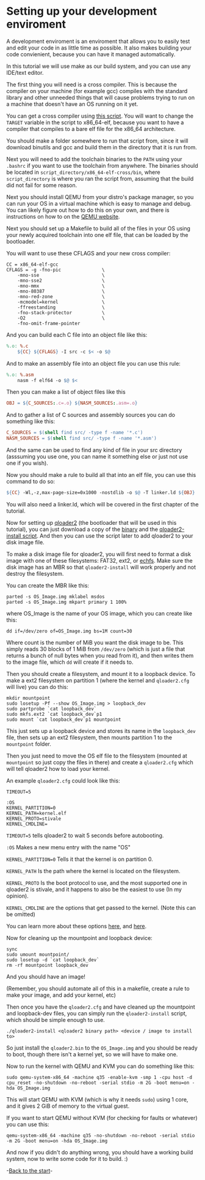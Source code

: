 # Setting up your development enviroment


A development enviroment is an enviroment that allows you to easily test and edit your code in as little time as possible. It also makes building your code convienient, because you can have it managed automatically.

In this tutorial we will use make as our build system, and you can use any IDE/text editor.

The first thing you will need is a cross compiler. This is because the compiler on your machine (for example gcc) compiles with the standard library and other unneeded things that will cause problems trying to run on a machine that doesn't have an OS running on it yet.

You can get a cross compiler using [this script](make_toolchain.sh). You will want to change the `TARGET` variable in the script to x86_64-elf, because you want to have a compiler that compiles to a bare elf file for the x86_64 architecture.

You should make a folder somewhere to run that script from, since it will download binutils and gcc and build them in the directory that it is run from.

Next you will need to add the toolchain binaries to the `PATH` using your `.bashrc` if you want to use the toolchain from anywhere. The binaries should be located in `script_directory/x86_64-elf-cross/bin`, where `script_directory` is where you ran the script from, assuming that the build did not fail for some reason.

Next you should install QEMU from your distro's package manager, so you can run your OS in a virtual machine which is easy to manage and debug. You can likely figure out how to do this on your own, and there is instructions on how to on the [QEMU website](https://www.qemu.org/download/).

Next you should set up a Makefile to build all of the files in your OS using your newly acquired toolchain into one elf file, that can be loaded by the bootloader.

You will want to use these CFLAGS and your new cross compiler:
```
CC = x86_64-elf-gcc
CFLAGS = -g -fno-pic               \
    -mno-sse                       \
    -mno-sse2                      \
    -mno-mmx                       \
    -mno-80387                     \
    -mno-red-zone                  \
    -mcmodel=kernel                \
    -ffreestanding                 \
    -fno-stack-protector           \
    -O2                            \
    -fno-omit-frame-pointer
```

And you can build each C file into an object file like this:
```makefile
%.o: %.c
	${CC} ${CFLAGS} -I src -c $< -o $@
```

And to make an assembly file into an object file you can use this rule:
```makefile
%.o: %.asm
	nasm -f elf64 -o $@ $<
```

Then you can make a list of object files like this
```makefile
OBJ = ${C_SOURCES:.c=.o} ${NASM_SOURCES:.asm=.o}
```

And to gather a list of C sources and assembly sources you can do something like this:
```makefile
C_SOURCES = $(shell find src/ -type f -name '*.c')
NASM_SOURCES = $(shell find src/ -type f -name '*.asm')
```
And the same can be used to find any kind of file in your src directory (asssuming you use one, you can name it something else or just not use one if you wish).

Now you should make a rule to build all that into an elf file, you can use this command to do so:
```makefile
${CC} -Wl,-z,max-page-size=0x1000 -nostdlib -o $@ -T linker.ld ${OBJ}
```

You will also need a linker.ld, which will be covered in the first chapter of the tutorial.

Now for setting up [qloader2](https://github.com/qloader2/qloader2) (the bootloader that will be used in this tutorial), you can just download a copy of the [binary](https://github.com/qloader2/qloader2/blob/master/qloader2.bin) and the [qloader2-install script](https://github.com/qloader2/qloader2/blob/master/qloader2-install). And then you can use the script later to add qloader2 to your disk image file.

To make a disk image file for qloader2, you will first need to format a disk image with one of these filesystems: FAT32, ext2, or [echfs](https://github.com/qword-os/echfs). Make sure the disk image has an MBR so that `qloader2-install` will work properly and not destroy the filesystem.

You can create the MBR like this:
```
parted -s OS_Image.img mklabel msdos
parted -s OS_Image.img mkpart primary 1 100%
```
where OS_Image is the name of your OS image, which you can create like this:
```
dd if=/dev/zero of=OS_Image.img bs=1M count=30
```
Where count is the number of MiB you want the disk image to be.
This simply reads 30 blocks of 1 MiB from `/dev/zero` (which is just a file that returns a bunch of null bytes when you read from it), and then writes them to the image file, which `dd` will create if it needs to.

Then you should create a filesystem, and mount it to a loopback device.
To make a ext2 filesystem on partition 1 (where the kernel and `qloader2.cfg` will live) you can do this:
```
mkdir mountpoint
sudo losetup -Pf --show OS_Image.img > loopback_dev
sudo partprobe `cat loopback_dev`
sudo mkfs.ext2 `cat loopback_dev`p1
sudo mount `cat loopback_dev`p1 mountpoint
```
This just sets up a loopback device and stores its name in the `loopback_dev` file, then sets up an ext2 filesystem, then mounts partition 1 to the `mountpoint` folder.


Then you just need to move the OS elf file to the filesystem (mounted at `mountpoint` so just copy the files in there) and create a `qloader2.cfg` which will tell qloader2 how to load your kernel.

An example `qloader2.cfg` could look like this:
```
TIMEOUT=5

:OS
KERNEL_PARTITION=0
KERNEL_PATH=kernel.elf
KERNEL_PROTO=stivale
KERNEL_CMDLINE=
```
`TIMEOUT=5` tells qloader2 to wait 5 seconds before autobooting.

`:OS` Makes a new menu entry with the name "OS"

`KERNEL_PARTITION=0` Tells it that the kernel is on partition 0.

`KERNEL_PATH` Is the path where the kernel is located on the filesystem.

`KERNEL_PROTO` Is the boot protocol to use, and the most supported one in qloader2 is stivale, and it happens to also be the easiest to use (In my opinion).

`KERNEL_CMDLINE` are the options that get passed to the kernel. (Note this can be omitted)

You can learn more about these options [here](https://github.com/qloader2/qloader2/blob/master/CONFIG.md), and [here](https://github.com/qloader2/qloader2/blob/master/README.md).

Now for cleaning up the mountpoint and loopback device:
```
sync
sudo umount mountpoint/
sudo losetup -d `cat loopback_dev`
rm -rf mountpoint loopback_dev
```
And you should have an image!

(Remember, you should automate all of this in a makefile, create a rule to make your image, and add your kernel, etc)

Then once you have the `qloader2.cfg` and have cleaned up the mountpoint and loopback-dev files, you can simply run the `qloader2-install` script, which should be simple enough to use.

`./qloader2-install <qloader2 binary path> <device / image to install to>`

So just install the `qloader2.bin` to the `OS_Image.img` and you should be ready to boot, though there isn't a kernel yet, so we will have to make one.

Now to run the kernel with QEMU and KVM you can do something like this:
```
sudo qemu-system-x86_64 -machine q35 -enable-kvm -smp 1 -cpu host -d cpu_reset -no-shutdown -no-reboot -serial stdio -m 2G -boot menu=on -hda OS_Image.img
```

This will start QEMU with KVM (which is why it needs `sudo`) using 1 core, and it gives 2 GiB of memory to the virtual guest.

If you want to start QEMU without KVM (for checking for faults or whatever) you can use this:
```
qemu-system-x86_64 -machine q35 -no-shutdown -no-reboot -serial stdio -m 2G -boot menu=on -hda OS_Image.img
```

And now if you didn't do anything wrong, you should have a working build system, now to write some code for it to build. :)

-[Back to the start](../README.md)-
